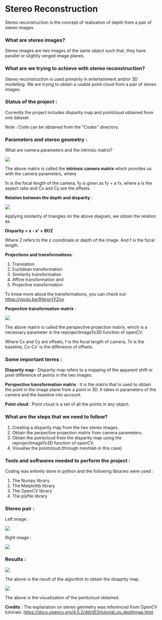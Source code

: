 # Stereo Reconstruction

Stereo reconstruction is the concept of realization of depth from a pair of stereo images.

### What are stereo images?

Stereo images are two images of the same object such that, they have parallel or slightly verged image planes.

### What are we trying to achieve with stereo reconstruction?

Stereo reconstruction is used primarily in entertainment and/or 3D modelling.
We are trying to obtain a usable point cloud from a pair of stereo images.

### Status of the project : 

Currently the project includes disparity map and pointcloud obtained from one dataset.

Note : Code can be obtained from the "Codes" directory.

### Parameters and stereo geometry : 

What are camera parameters and the intrinsic matrix?

![](https://i.imgur.com/QuIZ7Y6.png)

The above matrix is called the **intrinsic camera matrix** which provides us with the camera parameters, where

fx is the focal length of the camera,
fy is given as fy = a fx, where a is the aspect ratio and
Cx and Cy are the offsets.

**Relation between the depth and disparity** :

![](https://i.imgur.com/m3PkWkx.png)

Applying similarity of triangles on the above diagram, we obtain the relation as

**Disparity = x - x' = Bf/Z**

Where Z refers to the z coordinate or depth of the image. And f is the focal length.

**Projections and transformations** : 
1. Translation
2. Euclidean transformation
3. Similarity transformation
4. Affine transformation and
5. Projective transformation

To know more about the transformations, you can check out https://youtu.be/91eroryYZno

**Perpective transformation matrix** : 

![](https://i.imgur.com/3DrIuaw.png)

The above matrix is called the perspective projection matrix, which is a necessary parameter in the reprojectImageTo3D function of openCV.

Where Cx and Cy are offsets,
f is the focal length of camera,
Tx is the baseline,
Cx-Cx' is the difference of offsets.

### Some important terms : 

**Disparity map** : Disparity map refers to a mapping of the apparent shift or pixel difference of points in the two images.
 
**Perspective transformation matrix** : It is the matrix that is used to obtain the point in the image plane from a point in 3D. It takes in parameters of the camera and the baseline into account.

**Point cloud** : Point cloud is a set of all the points in any object.

### What are the steps that we need to follow?

1. Creating a disparity map from the two stereo images.
2. Obtain the perpective projection matrix from camera parameters.
3. Obtain the pointcloud from the disparity map using the reprojectImageTo3D function of openCV.
4. Visualise the pointcloud.(through meshlab in this case)

### Tools and softwares needed to perform the project : 

Coding was entirely done in python and the following libraries were used : 
1. The Numpy library
2. The Matplotlib library
3. The OpenCV library
4. The plyfile library

### Stereo pair : 

Left image : 

![](https://i.imgur.com/MkOvsCy.jpg)

Right image : 

![](https://i.imgur.com/AC32By9.jpg)


### Results : 

![](https://i.imgur.com/0wtSrVQ.jpg)

The above is the result of the algorithm to obtain the disaprity map.

![](https://i.imgur.com/GYaws28.gif)

The above is the visualization of the pointcloud obtained.


**Credits** :
The explanation on stereo geometry was referenced from OpenCV tutorials.
https://docs.opencv.org/4.5.2/dd/d53/tutorial_py_depthmap.html
